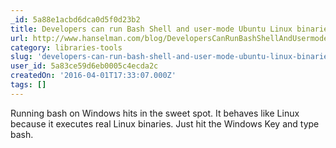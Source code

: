 ```yaml
---
_id: 5a88e1acbd6dca0d5f0d23b2
title: Developers can run Bash Shell and user-mode Ubuntu Linux binaries on Windows 10
url: http://www.hanselman.com/blog/DevelopersCanRunBashShellAndUsermodeUbuntuLinuxBinariesOnWindows10.aspx
category: libraries-tools
slug: 'developers-can-run-bash-shell-and-user-mode-ubuntu-linux-binaries-on-windows-10'
user_id: 5a83ce59d6eb0005c4ecda2c
createdOn: '2016-04-01T17:33:07.000Z'
tags: []
---
```


Running bash on Windows hits in the sweet spot. It behaves like Linux because it executes real Linux binaries. Just hit the Windows Key and type bash.

